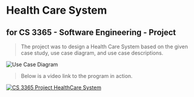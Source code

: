 # Health Care System
## for CS 3365 - Software Engineering - Project



>The project was to design a Health Care System based on the given case study, use case diagram, and use case descriptions. 

![Use Case Diagram](https://github.com/Rayven-D/HealthCareSystem_CS3365Project/blob/master/HealthCare/Capture.PNG)

>Below is a video link to the program in action.

[![CS 3365 Project HealthCare System](http://img.youtube.com/vi/shodCcGKPsg/0.jpg)](https://youtu.be/shodCcGKPsg?t=461 "CS 3365 Project HealthCare System")
